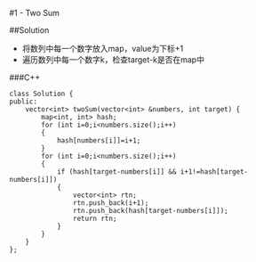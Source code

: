#1 - Two Sum

##Solution

* 将数列中每一个数字放入map，value为下标+1
* 遍历数列中每一个数字k，检查target-k是否在map中

###C++

```
class Solution {
public:
    vector<int> twoSum(vector<int> &numbers, int target) {
        map<int, int> hash;
        for (int i=0;i<numbers.size();i++)
        {
            hash[numbers[i]]=i+1;
        }
        for (int i=0;i<numbers.size();i++)
        {
            if (hash[target-numbers[i]] && i+1!=hash[target-numbers[i]])
            {
                vector<int> rtn;
                rtn.push_back(i+1);
                rtn.push_back(hash[target-numbers[i]]);
                return rtn;
            }
        }
    }
};
```